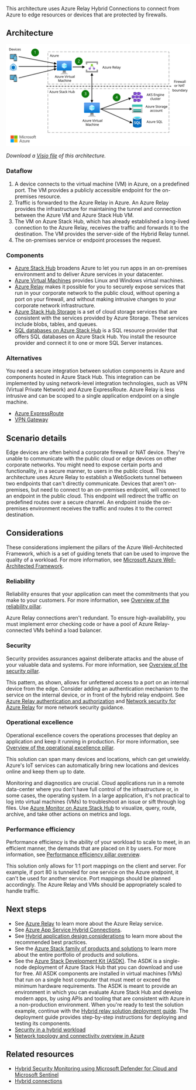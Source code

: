 This architecture uses Azure Relay Hybrid Connections to connect from Azure to edge resources or devices that are protected by firewalls.

## Architecture

![Architecture diagram that demonstrates Azure Relay Hybrid Connections.](../media/hybrid-relay-connection.svg)

*Download a [Visio file](https://arch-center.azureedge.net/hybrid-relay-connection.vsdx) of this architecture.*

### Dataflow

1. A device connects to the virtual machine (VM) in Azure, on a predefined port. The VM provides a publicly accessible endpoint for the on-premises resource.
1. Traffic is forwarded to the Azure Relay in Azure. An Azure Relay provides the infrastructure for maintaining the tunnel and connection between the Azure VM and Azure Stack Hub VM.
1. The VM on Azure Stack Hub, which has already established a long-lived connection to the Azure Relay, receives the traffic and forwards it to the destination. The VM provides the server-side of the Hybrid Relay tunnel.
1. The on-premises service or endpoint processes the request.

### Components

- [Azure Stack Hub](https://azure.microsoft.com/products/azure-stack/hub) broadens Azure to let you run apps in an on-premises environment and to deliver Azure services in your datacenter.
- [Azure Virtual Machines](https://azure.microsoft.com/products/virtual-machines) provides Linux and Windows virtual machines.
- [Azure Relay](/azure/azure-relay) makes it possible for you to securely expose services that run in your corporate network to the public cloud, without opening a port on your firewall, and without making intrusive changes to your corporate network infrastructure.
- [Azure Stack Hub Storage](/azure-stack/user/azure-stack-storage-overview) is a set of cloud storage services that are consistent with the services provided by Azure Storage. These services include blobs, tables, and queues.
- [SQL databases on Azure Stack Hub](/azure-stack/operator/azure-stack-sql-resource-provider) is a SQL resource provider that offers SQL databases on Azure Stack Hub. You install the resource provider and connect it to one or more SQL Server instances.

### Alternatives

You need a secure integration between solution components in Azure and components hosted in Azure Stack Hub. This integration can be implemented by using network-level integration technologies, such as VPN (Virtual Private Network) and Azure ExpressRoute. Azure Relay is less intrusive and can be scoped to a single application endpoint on a single machine.

- [Azure ExpressRoute](https://azure.microsoft.com/products/expressroute)
- [VPN Gateway](https://azure.microsoft.com/products/vpn-gateway)

## Scenario details

Edge devices are often behind a corporate firewall or NAT device. They're unable to communicate with the public cloud or edge devices on other corporate networks. You might need to expose certain ports and functionality, in a secure manner, to users in the public cloud. This architecture uses Azure Relay to establish a WebSockets tunnel between two endpoints that can't directly communicate. Devices that aren't on-premises, but need to connect to an on-premises endpoint, will connect to an endpoint in the public cloud. This endpoint will redirect the traffic on predefined routes over a secure channel. An endpoint inside the on-premises environment receives the traffic and routes it to the correct destination.

## Considerations

These considerations implement the pillars of the Azure Well-Architected Framework, which is a set of guiding tenets that can be used to improve the quality of a workload. For more information, see [Microsoft Azure Well-Architected Framework](/azure/well-architected/).

### Reliability

Reliability ensures that your application can meet the commitments that you make to your customers. For more information, see [Overview of the reliability pillar](/azure/architecture/framework/resiliency/overview).

Azure Relay connections aren't redundant. To ensure high-availability, you must implement error checking code or have a pool of Azure Relay-connected VMs behind a load balancer.

### Security

Security provides assurances against deliberate attacks and the abuse of your valuable data and systems. For more information, see [Overview of the security pillar](/azure/architecture/framework/security/overview).

This pattern, as shown, allows for unfettered access to a port on an internal device from the edge. Consider adding an authentication mechanism to the service on the internal device, or in front of the hybrid relay endpoint. See [Azure Relay authentication and authorization](/azure/azure-relay/relay-authentication-and-authorization) and [Network security for Azure Relay](/azure/azure-relay/network-security) for more network security guidance.

### Operational excellence

Operational excellence covers the operations processes that deploy an application and keep it running in production. For more information, see [Overview of the operational excellence pillar](/azure/architecture/framework/devops/overview).

This solution can span many devices and locations, which can get unwieldy. Azure's IoT services can automatically bring new locations and devices online and keep them up to date.

Monitoring and diagnostics are crucial. Cloud applications run in a remote data-center where you don't have full control of the infrastructure or, in some cases, the operating system. In a large application, it's not practical to log into virtual machines (VMs) to troubleshoot an issue or sift through log files. Use [Azure Monitor on Azure Stack Hub](/azure-stack/user/azure-stack-metrics-azure-data) to visualize, query, route, archive, and take other actions on metrics and logs.

### Performance efficiency

Performance efficiency is the ability of your workload to scale to meet, in an efficient manner, the demands that are placed on it by users. For more information, see [Performance efficiency pillar overview](/azure/architecture/framework/scalability/overview).

This solution only allows for 1:1 port mappings on the client and server. For example, if port 80 is tunneled for one service on the Azure endpoint, it can't be used for another service. Port mappings should be planned accordingly. The Azure Relay and VMs should be appropriately scaled to handle traffic.

## Next steps

- See [Azure Relay](/azure/azure-relay) to learn more about the Azure Relay service.
- See [Azure App Service Hybrid Connections](/azure/app-service/app-service-hybrid-connections).
- See [Hybrid application design considerations](/hybrid/app-solutions/overview-app-design-considerations) to learn more about the recommended best practices.
- See the [Azure Stack family of products and solutions](/azure-stack) to learn more about the entire portfolio of products and solutions.
- See the [Azure Stack Development Kit (ASDK)](https://azure.microsoft.com/overview/azure-stack/development-kit). The ASDK is a single-node deployment of Azure Stack Hub that you can download and use for free. All ASDK components are installed in virtual machines (VMs) that run on a single host computer that must meet or exceed the minimum hardware requirements. The ASDK is meant to provide an environment in which you can evaluate Azure Stack Hub and develop modern apps, by using APIs and tooling that are consistent with Azure in a non-production environment. When you're ready to test the solution example, continue with the [Hybrid relay solution deployment guide](https://aka.ms/hybridrelaydeployment). The deployment guide provides step-by-step instructions for deploying and testing its components.
- [Security in a hybrid workload](/azure/architecture/framework/hybrid/hybrid-security)
- [Network topology and connectivity overview in Azure](/azure/cloud-adoption-framework/ready/enterprise-scale/network-topology-and-connectivity)

## Related resources

- [Hybrid Security Monitoring using Microsoft Defender for Cloud and Microsoft Sentinel](../../hybrid/hybrid-security-monitoring.yml)
- [Hybrid connections](hybrid-connectivity.yml)

